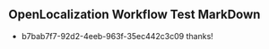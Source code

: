 ## OpenLocalization Workflow Test MarkDown
* b7bab7f7-92d2-4eeb-963f-35ec442c3c09 thanks!

<!--HONumber=Aug16_HO1-->


